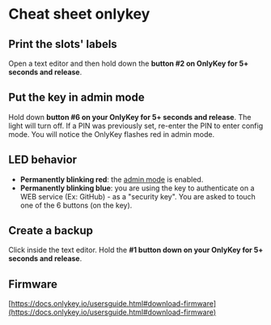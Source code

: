 # Cheat sheet onlykey

## Print the slots' labels

Open a text editor and then hold down the **button #2 on OnlyKey for 5+ seconds and release**.

## Put the key in admin mode

Hold down **button #6 on your OnlyKey for 5+ seconds and release**. The light will turn off. If a PIN was previously set, re-enter the PIN to enter config mode. You will notice the OnlyKey flashes red in admin mode.

## LED behavior

* **Permanently blinking red**: the [admin mode](https://docs.crp.to/security.html) is enabled.
* **Permanently blinking blue**: you are using the key to authenticate on a WEB service (Ex: GitHub) - as a "security key". You are asked to touch one of the 6 buttons (on the key).

## Create a backup

Click inside the text editor. Hold the **#1 button down on your OnlyKey for 5+ seconds and release**. 

## Firmware

[https://docs.onlykey.io/usersguide.html#download-firmware](https://docs.onlykey.io/usersguide.html#download-firmware)
